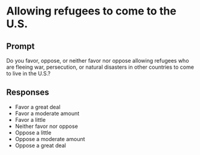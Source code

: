 # Allowing refugees to come to the U.S.

## Prompt
Do you favor, oppose, or neither favor nor oppose allowing refugees who are fleeing war, persecution, or natural disasters in other countries to come to live in the U.S.? 

## Responses
- Favor a great deal
- Favor a moderate amount
- Favor a little
- Neither favor nor oppose
- Oppose a little
- Oppose a moderate amount
- Oppose a great deal
